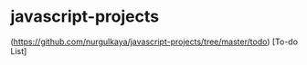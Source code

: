 # javascript-projects

(https://github.com/nurgulkaya/javascript-projects/tree/master/todo) [To-do List]
